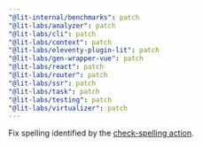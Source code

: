 ```yaml
---
"@lit-internal/benchmarks": patch
"@lit-labs/analyzer": patch
"@lit-labs/cli": patch
"@lit-labs/context": patch
"@lit-labs/eleventy-plugin-lit": patch
"@lit-labs/gen-wrapper-vue": patch
"@lit-labs/react": patch
"@lit-labs/router": patch
"@lit-labs/ssr": patch
"@lit-labs/task": patch
"@lit-labs/testing": patch
"@lit-labs/virtualizer": patch
---
```


Fix spelling identified by the [check-spelling action](https://github.com/marketplace/actions/check-spelling).
